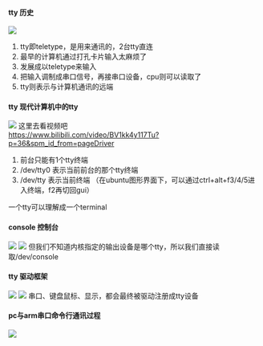 #### tty 历史
![](https://picbed-xunxun.oss-cn-shanghai.aliyuncs.com/20220115150511.png)
1. tty即teletype，是用来通讯的，2台tty直连
2. 最早的计算机通过打孔卡片输入太麻烦了
3. 发展成以teletype来输入
4. 把输入调制成串口信号，再接串口设备，cpu则可以读取了
5. tty则表示与计算机通讯的远端

#### tty 现代计算机中的tty
![](https://picbed-xunxun.oss-cn-shanghai.aliyuncs.com/20220115152259.png)
这里去看视频吧  
https://www.bilibili.com/video/BV1kk4y117Tu?p=36&spm_id_from=pageDriver  
1. 前台只能有1个tty终端
2. /dev/tty0 表示当前前台的那个tty终端
3. /dev/tty 表示当前终端
    （在ubuntu图形界面下，可以通过ctrl+alt+f3/4/5进入终端，f2再切回gui）

一个tty可以理解成一个terminal

#### console 控制台
![](https://picbed-xunxun.oss-cn-shanghai.aliyuncs.com/20220115153536.png)
![](https://picbed-xunxun.oss-cn-shanghai.aliyuncs.com/20220115154310.png)
但我们不知道内核指定的输出设备是哪个tty，所以我们直接读取/dev/console


#### tty 驱动框架
![](https://picbed-xunxun.oss-cn-shanghai.aliyuncs.com/20220115162754.png)
![](https://picbed-xunxun.oss-cn-shanghai.aliyuncs.com/20220115162856.png)
串口、键盘鼠标、显示，都会最终被驱动注册成tty设备


#### pc与arm串口命令行通讯过程
![](https://picbed-xunxun.oss-cn-shanghai.aliyuncs.com/20220115162920.png)